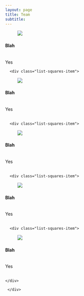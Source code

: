 ```yaml
---
layout: page
title: Team
subtitle: 
---
```



<div class="container-md">
    <div class=" col-xl-8 offset-xl-2 col-lg-10 offset-lg-1">
    <!-- Control the column width, and how they should appear on different devices -->
    <div class="row">

<div class="list-squares-item">
          <a href="https://www.google.com/"><img src="assets/img/hello_world.jpeg" class="item-img"></a>
        <h4> Blah</h4>
        <div> Yes</div>
</div>
      
      <div class="list-squares-item">
          <a href="https://www.google.com/"><img src="assets/img/hello_world.jpeg" class="item-img"></a>
        <h4> Blah</h4>
        <div> Yes</div>
    </div>

      
      <div class="list-squares-item">
          <a href="https://www.google.com/"><img src="assets/img/hello_world.jpeg" class="item-img"></a>
        <h4> Blah</h4>
        <div> Yes</div>
    </div>

      
      <div class="list-squares-item">
          <a href="https://www.google.com/"><img src="assets/img/hello_world.jpeg" class="item-img"></a>
        <h4> Blah</h4>
        <div> Yes</div>
    </div>

      
      <div class="list-squares-item">
          <a href="https://www.google.com/"><img src="assets/img/hello_world.jpeg" class="item-img"></a>
        <h4> Blah</h4>
        <div> Yes</div>
    </div>
 
    </div>
    
     </div>
  
   </div>



  
  
  


